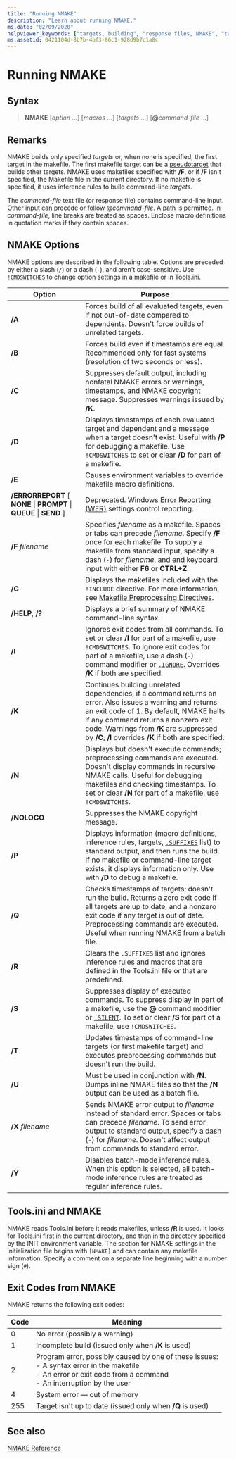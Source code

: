 ```yaml
---
title: "Running NMAKE"
description: "Learn about running NMAKE."
ms.date: "02/09/2020"
helpviewer_keywords: ["targets, building", "response files, NMAKE", "targets", "command files", "NMAKE program, targets", "NMAKE program, running", "command files, NMAKE"]
ms.assetid: 0421104d-8b7b-4bf3-86c1-928d9b7c1a8c
---
```

# Running NMAKE

## Syntax

> **NMAKE** [*option* ...] [*macros* ...] [*targets* ...] [**\@**_command-file_ ...]

## Remarks

NMAKE builds only specified *targets* or, when none is specified, the first target in the makefile. The first makefile target can be a [pseudotarget](description-blocks.md#pseudotargets) that builds other targets. NMAKE uses makefiles specified with **/F**, or if **/F** isn't specified, the Makefile file in the current directory. If no makefile is specified, it uses inference rules to build command-line *targets*.

The *command-file* text file (or response file) contains command-line input. Other input can precede or follow \@*command-file*. A path is permitted. In *command-file*, line breaks are treated as spaces. Enclose macro definitions in quotation marks if they contain spaces.

## NMAKE Options

NMAKE options are described in the following table. Options are preceded by either a slash (`/`) or a dash (`-`), and aren't case-sensitive. Use [`!CMDSWITCHES`](makefile-preprocessing-directives.md) to change option settings in a makefile or in Tools.ini.

| Option | Purpose |
| ------------ | ------------- |
| **/A** | Forces build of all evaluated targets, even if not out-of-date compared to dependents. Doesn't force builds of unrelated targets. |
| **/B** | Forces build even if timestamps are equal. Recommended only for fast systems (resolution of two seconds or less). |
| **/C** | Suppresses default output, including nonfatal NMAKE errors or warnings, timestamps, and NMAKE copyright message. Suppresses warnings issued by **/K**. |
| **/D** | Displays timestamps of each evaluated target and dependent and a message when a target doesn't exist. Useful with **/P** for debugging a makefile. Use `!CMDSWITCHES` to set or clear **/D** for part of a makefile. |
| **/E** | Causes environment variables to override makefile macro definitions. |
| **/ERRORREPORT** [ **NONE** &#124; **PROMPT** &#124; **QUEUE** &#124; **SEND** ] | Deprecated. [Windows Error Reporting (WER)](/windows/win32/wer/windows-error-reporting) settings control reporting. |
| **/F** *filename* | Specifies *filename* as a makefile. Spaces or tabs can precede *filename*. Specify **/F** once for each makefile. To supply a makefile from standard input, specify a dash (`-`) for *filename*, and end keyboard input with either **F6** or **CTRL+Z**. |
| **/G** | Displays the makefiles included with the `!INCLUDE` directive. For more information, see [Makefile Preprocessing Directives](makefile-preprocessing-directives.md). |
| **/HELP**, **/?** | Displays a brief summary of NMAKE command-line syntax. |
| **/I** | Ignores exit codes from all commands. To set or clear **/I** for part of a makefile, use `!CMDSWITCHES`. To ignore exit codes for part of a makefile, use a dash (`-`) command modifier or [`.IGNORE`](dot-directives.md). Overrides **/K** if both are specified. |
| **/K** | Continues building unrelated dependencies, if a command returns an error. Also issues a warning and returns an exit code of 1. By default, NMAKE halts if any command returns a nonzero exit code. Warnings from **/K** are suppressed by **/C**; **/I** overrides **/K** if both are specified. |
| **/N** | Displays but doesn't execute commands; preprocessing commands are executed. Doesn't display commands in recursive NMAKE calls. Useful for debugging makefiles and checking timestamps. To set or clear **/N** for part of a makefile, use `!CMDSWITCHES`. |
| **/NOLOGO** | Suppresses the NMAKE copyright message. |
| **/P** | Displays information (macro definitions, inference rules, targets, [`.SUFFIXES`](dot-directives.md) list) to standard output, and then runs the build. If no makefile or command-line target exists, it displays information only. Use with **/D** to debug a makefile. |
| **/Q** | Checks timestamps of targets; doesn't run the build. Returns a zero exit code if all targets are up to date, and a nonzero exit code if any target is out of date. Preprocessing commands are executed. Useful when running NMAKE from a batch file. |
| **/R** | Clears the `.SUFFIXES` list and ignores inference rules and macros that are defined in the Tools.ini file or that are predefined. |
| **/S** | Suppresses display of executed commands. To suppress display in part of a makefile, use the **\@** command modifier or [`.SILENT`](dot-directives.md). To set or clear **/S** for part of a makefile, use `!CMDSWITCHES`. |
| **/T** | Updates timestamps of command-line targets (or first makefile target) and executes preprocessing commands but doesn't run the build. |
| **/U** | Must be used in conjunction with **/N**. Dumps inline NMAKE files so that the **/N** output can be used as a batch file. |
| **/X** *filename* | Sends NMAKE error output to *filename* instead of standard error. Spaces or tabs can precede *filename*. To send error output to standard output, specify a dash (`-`) for *filename*. Doesn't affect output from commands to standard error. |
| **/Y** | Disables batch-mode inference rules. When this option is selected, all batch-mode inference rules are treated as regular inference rules. |

## Tools.ini and NMAKE

NMAKE reads Tools.ini before it reads makefiles, unless **/R** is used. It looks for Tools.ini first in the current directory, and then in the directory specified by the INIT environment variable. The section for NMAKE settings in the initialization file begins with `[NMAKE]` and can contain any makefile information. Specify a comment on a separate line beginning with a number sign (`#`).

## Exit Codes from NMAKE

NMAKE returns the following exit codes:

| Code | Meaning |
| ---------- | ------------- |
| 0 | No error (possibly a warning) |
| 1 | Incomplete build (issued only when **/K** is used) |
| 2 | Program error, possibly caused by one of these issues:<br /> - A syntax error in the makefile<br /> - An error or exit code from a command<br /> - An interruption by the user |
| 4 | System error — out of memory |
| 255 | Target isn't up to date (issued only when **/Q** is used) |

## See also

[NMAKE Reference](nmake-reference.md)

